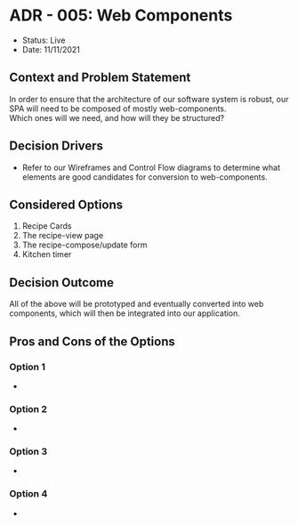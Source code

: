 # ADR - 005: Web Components

* Status: Live
* Date: 11/11/2021

## Context and Problem Statement

In order to ensure that the architecture of our software system is robust, our SPA will need to be composed of mostly web-components.  
Which ones will we need, and how will they be structured?

## Decision Drivers

* Refer to our Wireframes and Control Flow diagrams to determine what elements are good candidates for conversion to web-components.

## Considered Options

1. Recipe Cards
2. The recipe-view page
3. The recipe-compose/update form
4. Kitchen timer

## Decision Outcome

All of the above will be prototyped and eventually converted into web components, which will then be integrated into our application.

## Pros and Cons of the Options

### Option 1

* 

### Option 2

* 
 
### Option 3

* 

### Option 4

* 